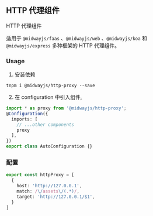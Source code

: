 ## HTTP 代理组件

HTTP 代理组件

适用于 `@midwayjs/faas` 、`@midwayjs/web` 、`@midwayjs/koa` 和 `@midwayjs/express` 多种框架的 HTTP 代理组件。

### Usage

1. 安装依赖
```shell
tnpm i @midwayjs/http-proxy --save
```
2. 在 configuration 中引入组件,
```ts
import * as proxy from '@midwayjs/http-proxy';
@Configuration({
  imports: [
    // ...other components
    proxy
  ],
})
export class AutoConfiguration {}
```

### 配置

```ts
export const httpProxy = [
  {
    host: 'http://127.0.0.1',
    match: /\/assets\/(.*)/,
    target: 'http://127.0.0.1/$1',
  }
]
```